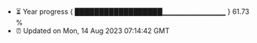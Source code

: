 - ⏳ Year progress { ██████████████████▁▁▁▁▁▁▁▁▁▁▁▁ } 61.73 %
- ⏰ Updated on Mon, 14 Aug 2023 07:14:42 GMT

